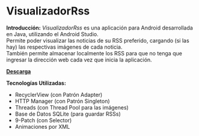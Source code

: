 # VisualizadorRss
<b>Introducción:</b>
<i>VisualizadorRss</i> es una aplicación para Android desarrollada en Java, utilizando el Android Studio. <br/>
Permite poder visualizar las noticias de su RSS preferido, cargando (si las hay) las respectivas imágenes de cada noticia. <br/>
También permite almacenar localmente los RSS para que no tenga que ingresar la dirección web cada vez que inicia la aplicación.<br/>

<b><a href="https://mega.co.nz/#!Mt5FHCDR!xTLYbjeGBpRhX-g_rItC69wZFxzpQnKfCwLA9UUsLo8">Descarga</a></b>

<b>Tecnologías Utilizadas:</b>
<ul>
  <li>RecyclerView (con Patrón Adapter)</li>
  <li>HTTP Manager (con Patrón Singleton)</li>
  <li>Threads (con Thread Pool para las imágenes)</li>
  <li>Base de Datos SQLite (para guardar RSSs)</li>
  <li>9-Patch (con Selector)</li>
  <li>Animaciones por XML</li>
</ul>